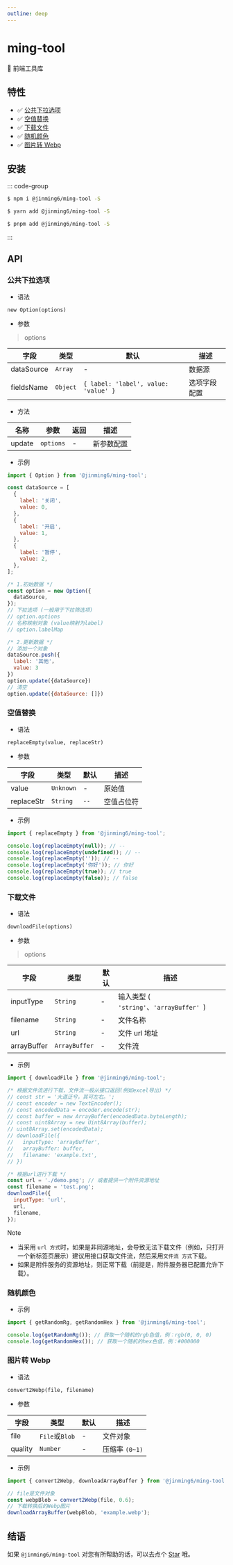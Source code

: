 ```yaml
---
outline: deep
---
```


# ming-tool

🔧 前端工具库

## 特性

- ✅ [公共下拉选项](#公共下拉选项)
- ✅ [空值替换](#空值替换)
- ✅ [下载文件](#下载文件)
- ✅ [随机颜色](#随机颜色)
- ✅ [图片转 Webp](#图片转-webp)

## 安装

::: code-group

```bash [npm]
$ npm i @jinming6/ming-tool -S
```

```bash [yarn]
$ yarn add @jinming6/ming-tool -S
```

```bash [pnpm]
$ pnpm add @jinming6/ming-tool -S
```

:::

## API

### 公共下拉选项

- 语法

`new Option(options)`

- 参数

> options

| 字段       | 类型     | 默认                                 | 描述         |
| ---------- | -------- | ------------------------------------ | ------------ |
| dataSource | `Array`  | -                                    | 数据源       |
| fieldsName | `Object` | `{ label: 'label', value: 'value' }` | 选项字段配置 |

- 方法

| 名称   | 参数      | 返回 | 描述       |
| ------ | --------- | ---- | ---------- |
| update | `options` | -    | 新参数配置 |

- 示例

```js
import { Option } from '@jinming6/ming-tool';

const dataSource = [
  {
    label: '关闭',
    value: 0,
  },
  {
    label: '开启',
    value: 1,
  },
  {
    label: '暂停',
    value: 2,
  },
];

/* 1.初始数据 */
const option = new Option({
  dataSource,
});
// 下拉选项 (一般用于下拉筛选项)
// option.options
// 名称映射对象 (value映射为label)
// option.labelMap

/* 2.更新数据 */
// 添加一个对象
dataSource.push({
  label: '其他'，
  value: 3
})
option.update({dataSource})
// 清空
option.update({dataSource: []})
```

### 空值替换

- 语法

`replaceEmpty(value, replaceStr)`

- 参数

| 字段       | 类型      | 默认 | 描述       |
| ---------- | --------- | ---- | ---------- |
| value      | `Unknown` | -    | 原始值     |
| replaceStr | `String`  | `--` | 空值占位符 |

- 示例

```js
import { replaceEmpty } from '@jinming6/ming-tool';

console.log(replaceEmpty(null)); // --
console.log(replaceEmpty(undefined)); // --
console.log(replaceEmpty('')); // --
console.log(replaceEmpty('你好')); // 你好
console.log(replaceEmpty(true)); // true
console.log(replaceEmpty(false)); // false
```

### 下载文件

- 语法

`downloadFile(options)`

- 参数

> options

| 字段        | 类型          | 默认 | 描述                                     |
| ----------- | ------------- | ---- | ---------------------------------------- |
| inputType   | `String`      | -    | 输入类型 (` 'string'`、`'arrayBuffer' `) |
| filename    | `String`      | -    | 文件名称                                 |
| url         | `String`      | -    | 文件 url 地址                            |
| arrayBuffer | `ArrayBuffer` | -    | 文件流                                   |

- 示例

```js
import { downloadFile } from '@jinming6/ming-tool';

/* 根据文件流进行下载，文件流一般从接口返回(例如excel导出) */
// const str = '大道泛兮，其可左右。';
// const encoder = new TextEncoder();
// const encodedData = encoder.encode(str);
// const buffer = new ArrayBuffer(encodedData.byteLength);
// const uint8Array = new Uint8Array(buffer);
// uint8Array.set(encodedData);
// downloadFile({
//   inputType: 'arrayBuffer',
//   arrayBuffer: buffer,
//   filename: 'example.txt',
// })

/* 根据url进行下载 */
const url = './demo.png'; // 或者提供一个附件资源地址
const filename = 'test.png';
downloadFile({
  inputType: 'url',
  url,
  filename,
});
```

> [!NOTE]
>
> - 当采用 `url 方式`时，如果是非同源地址，会导致无法下载文件（例如，只打开一个新标签页展示）建议用接口获取文件流，然后采用`文件流 方式`下载。
> - 如果是附件服务的资源地址，则正常下载（前提是，附件服务器已配置允许下载）。

### 随机颜色

- 示例

```js
import { getRandomRg, getRandomHex } from '@jinming6/ming-tool';

console.log(getRandomRg()); // 获取一个随机的rgb色值，例：rgb(0, 0, 0)
console.log(getRandomHex()); // 获取一个随机的hex色值，例：#000000
```

### 图片转 Webp

- 语法

`convert2Webp(file, filename)`

- 参数

| 字段    | 类型           | 默认 | 描述           |
| ------- | -------------- | ---- | -------------- |
| file    | `File`或`Blob` | -    | 文件对象       |
| quality | `Number`       | -    | 压缩率 `(0~1)` |

- 示例

```js
import { convert2Webp, downloadArrayBuffer } from '@jinming6/ming-tool';

// file是文件对象
const webpBlob = convert2Webp(file, 0.6);
// 下载转换后的Webp图片
downloadArrayBuffer(webpBlob, 'example.webp');
```

## 结语

如果 `@jinming6/ming-tool` 对您有所帮助的话，可以去点个 [Star](https://github.com/Jinming6/ming-tool) 哦。
